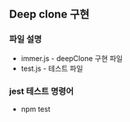 ## Deep clone 구현

### 파일 설명
- immer.js - deepClone 구현 파일
- test.js - 테스트 파일

### jest 테스트 명령어
- npm test